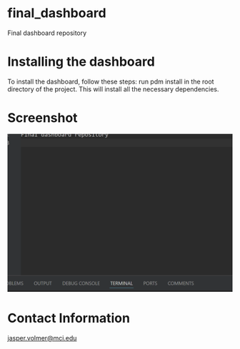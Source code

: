 # final_dashboard
Final dashboard repository

# Installing the dashboard
To install the dashboard, follow these steps:
run pdm install in the root directory of the project. This will install all the necessary dependencies.

# Screenshot
![alt text](screenshot.png)

# Contact Information
jasper.volmer@mci.edu
